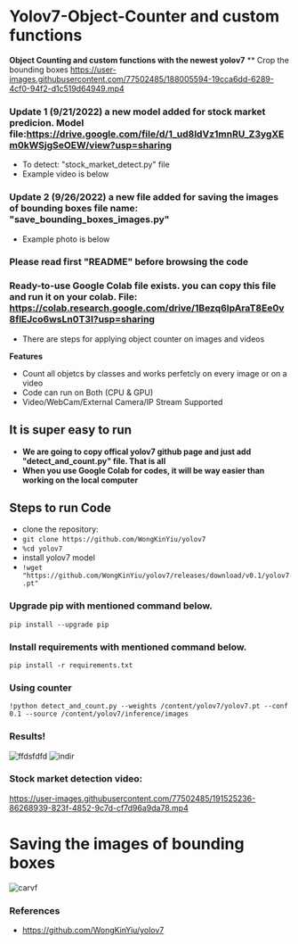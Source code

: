  # Yolov7-Object-Counter and custom functions 
**Object Counting and custom functions with the newest yolov7**
** Crop the bounding boxes 
 https://user-images.githubusercontent.com/77502485/188005594-19cca6dd-6289-4cf0-94f2-d1c519d64949.mp4
 
 
 ### Update 1 (9/21/2022) a new model added for stock market predicion. Model file:https://drive.google.com/file/d/1_ud8ldVz1mnRU_Z3ygXEm0kWSjgSeOEW/view?usp=sharing
 * To detect: "stock_market_detect.py" file
 * Example video is below
 ### Update 2 (9/26/2022) a new file added for saving the images of bounding boxes file name: "save_bounding_boxes_images.py"
 * Example photo is below
### Please read first "README" before browsing the code
### Ready-to-use Google Colab file exists. you can copy this file and run it on your colab. File: https://colab.research.google.com/drive/1Bezq6IpAraT8Ee0v8flEJco6wsLn0T3I?usp=sharing
* There are steps for applying object counter on images and videos

**Features**
* Count all objetcs by classes and works perfetcly on every image or on a video
* Code can run on Both (CPU & GPU)
* Video/WebCam/External Camera/IP Stream Supported

## It is super easy to run
* **We are going to copy offical yolov7 github page and just add "detect_and_count.py" file. That is all**
* **When you use Google Colab for codes, it will be way easier than working on the local computer**

## Steps to run Code
* clone the repository:
* ```git clone https://github.com/WongKinYiu/yolov7 ```
* ```%cd yolov7```
* install yolov7 model
* ``` !wget "https://github.com/WongKinYiu/yolov7/releases/download/v0.1/yolov7.pt" ```

### Upgrade pip with mentioned command below.
``` pip install --upgrade pip ```

### Install requirements with mentioned command below.
 ``` pip install -r requirements.txt ```

### Using counter
 ``` !python detect_and_count.py --weights /content/yolov7/yolov7.pt --conf 0.1 --source /content/yolov7/inference/images ```
 
### Results!

![ffdsfdfd](https://user-images.githubusercontent.com/77502485/187065933-0fe4b372-9c40-47ce-bee8-cae6af97605b.jpg)
![indir](https://user-images.githubusercontent.com/77502485/187065517-1ecff689-534f-4aa5-a1e0-06a03ccd8ec9.jpg)


### Stock market detection video:



https://user-images.githubusercontent.com/77502485/191525236-86268939-823f-4852-9c7d-cf7d96a9da78.mp4


# Saving the images of bounding boxes
![carvf](https://user-images.githubusercontent.com/77502485/192260050-1431410d-48fa-4654-92e5-65178d116a84.png)


### References
* https://github.com/WongKinYiu/yolov7
